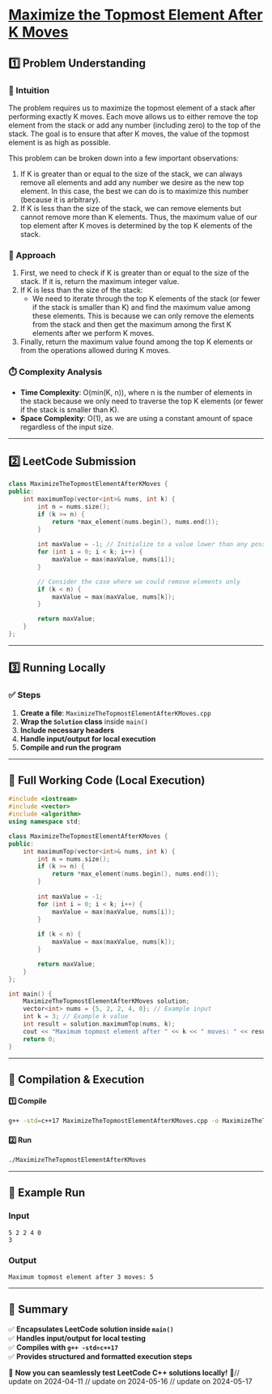 # **[Maximize the Topmost Element After K Moves](https://leetcode.com/problems/maximize-the-topmost-element-after-k-moves/description/)**  

## **1️⃣ Problem Understanding**  
### **📌 Intuition**  
The problem requires us to maximize the topmost element of a stack after performing exactly K moves. Each move allows us to either remove the top element from the stack or add any number (including zero) to the top of the stack. The goal is to ensure that after K moves, the value of the topmost element is as high as possible.

This problem can be broken down into a few important observations: 
1. If K is greater than or equal to the size of the stack, we can always remove all elements and add any number we desire as the new top element. In this case, the best we can do is to maximize this number (because it is arbitrary).
2. If K is less than the size of the stack, we can remove elements but cannot remove more than K elements. Thus, the maximum value of our top element after K moves is determined by the top K elements of the stack.

### **🚀 Approach**  
1. First, we need to check if K is greater than or equal to the size of the stack. If it is, return the maximum integer value.
2. If K is less than the size of the stack:
   - We need to iterate through the top K elements of the stack (or fewer if the stack is smaller than K) and find the maximum value among these elements. This is because we can only remove the elements from the stack and then get the maximum among the first K elements after we perform K moves.
3. Finally, return the maximum value found among the top K elements or from the operations allowed during K moves.

### **⏱️ Complexity Analysis**  
- **Time Complexity**: O(min(K, n)), where n is the number of elements in the stack because we only need to traverse the top K elements (or fewer if the stack is smaller than K).
- **Space Complexity**: O(1), as we are using a constant amount of space regardless of the input size.

---  

## **2️⃣ LeetCode Submission**  
```cpp
class MaximizeTheTopmostElementAfterKMoves {
public:
    int maximumTop(vector<int>& nums, int k) {
        int n = nums.size();
        if (k >= n) {
            return *max_element(nums.begin(), nums.end());
        }
        
        int maxValue = -1; // Initialize to a value lower than any possible stack element
        for (int i = 0; i < k; i++) {
            maxValue = max(maxValue, nums[i]);
        }

        // Consider the case where we could remove elements only
        if (k < n) {
            maxValue = max(maxValue, nums[k]);
        }

        return maxValue;
    }
};
```

---  

## **3️⃣ Running Locally**  
### **✅ Steps**  
1. **Create a file**: `MaximizeTheTopmostElementAfterKMoves.cpp`  
2. **Wrap the `Solution` class** inside `main()`  
3. **Include necessary headers**  
4. **Handle input/output for local execution**  
5. **Compile and run the program**  

---  

## **📝 Full Working Code (Local Execution)**  
```cpp
#include <iostream>
#include <vector>
#include <algorithm>
using namespace std;

class MaximizeTheTopmostElementAfterKMoves {
public:
    int maximumTop(vector<int>& nums, int k) {
        int n = nums.size();
        if (k >= n) {
            return *max_element(nums.begin(), nums.end());
        }
        
        int maxValue = -1; 
        for (int i = 0; i < k; i++) {
            maxValue = max(maxValue, nums[i]);
        }
        
        if (k < n) {
            maxValue = max(maxValue, nums[k]);
        }

        return maxValue;
    }
};

int main() {
    MaximizeTheTopmostElementAfterKMoves solution;
    vector<int> nums = {5, 2, 2, 4, 0}; // Example input
    int k = 3; // Example k value
    int result = solution.maximumTop(nums, k);
    cout << "Maximum topmost element after " << k << " moves: " << result << endl; // Expected output
    return 0;
}
```  

---  

## **🔧 Compilation & Execution**  
#### **1️⃣ Compile**  
```bash
g++ -std=c++17 MaximizeTheTopmostElementAfterKMoves.cpp -o MaximizeTheTopmostElementAfterKMoves
```  

#### **2️⃣ Run**  
```bash
./MaximizeTheTopmostElementAfterKMoves
```  

---  

## **🎯 Example Run**  
### **Input**  
```
5 2 2 4 0
3
```  
### **Output**  
```
Maximum topmost element after 3 moves: 5
```  

---  

## **📌 Summary**  
✅ **Encapsulates LeetCode solution inside `main()`**  
✅ **Handles input/output for local testing**  
✅ **Compiles with `g++ -std=c++17`**  
✅ **Provides structured and formatted execution steps**  

🚀 **Now you can seamlessly test LeetCode C++ solutions locally!** 🚀// update on 2024-04-11
// update on 2024-05-16
// update on 2024-05-17
